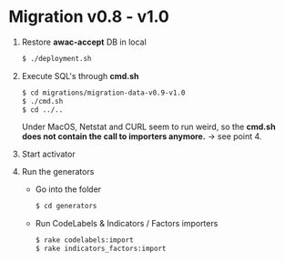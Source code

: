 # Migration v0.8 - v1.0

1. Restore **awac-accept** DB in local

    ```sh
    $ ./deployment.sh
    ```
    
2. Execute SQL's through **cmd.sh**

    ```sh
    $ cd migrations/migration-data-v0.9-v1.0
    $ ./cmd.sh
    $ cd ../..
    ```
    
    Under MacOS, Netstat and CURL seem to run weird, so the **cmd.sh does not contain the call to importers anymore.** -> see point 4.


3. Start activator


4. Run the generators

    - Go into the folder
    
        ```sh
        $ cd generators
        ```
        
    - Run CodeLabels & Indicators / Factors importers
        
        ```sh
        $ rake codelabels:import
        $ rake indicators_factors:import
        ```


  